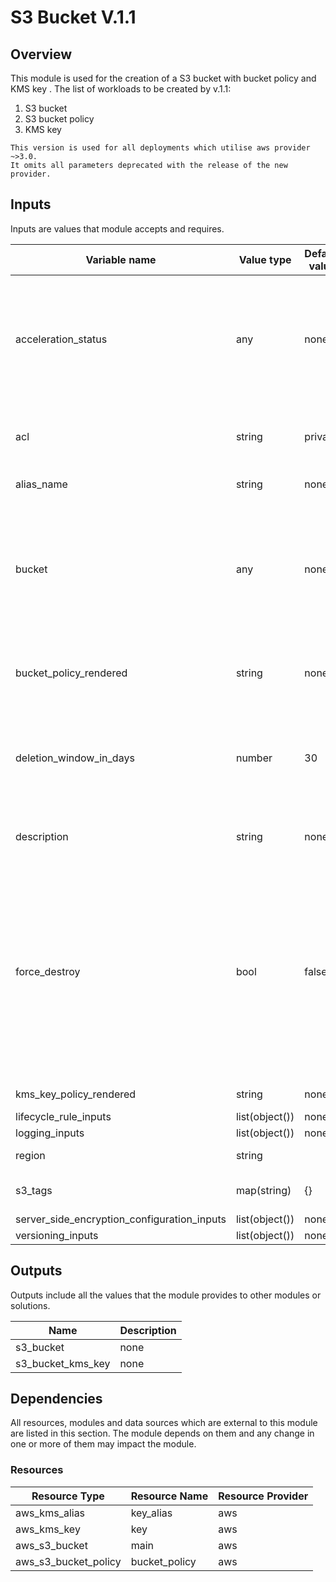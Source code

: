 # S3 Bucket V.1.1
## Overview
This module is used for the creation of a S3 bucket with bucket policy and KMS key .
The list of workloads to be created by v.1.1:

1. S3 bucket
2. S3 bucket policy
3. KMS key

```
This version is used for all deployments which utilise aws provider ~>3.0. 
It omits all parameters deprecated with the release of the new provider.
```

## Inputs
Inputs are values that module accepts and requires.

| Variable name    | Value type       | Default value | Required | Description |
|------------------|------------------|---------------|----------|-------------|
| acceleration_status | any | none | true | (Optional) Sets the accelerate configuration of an existing bucket. Can be Enabled or Suspended. |
| acl | string | private | false | (Optional) The canned ACL to apply. Defaults to 'private'. |
| alias_name | string | none | true | The name of the key alias |
| bucket | any | none | true | (Optional, Forces new resource) The name of the bucket. If omitted, Terraform will assign a random, unique name. |
| bucket_policy_rendered | string | none | true | S3 bucket policy document (json) rendered. |
| deletion_window_in_days | number | 30 | false | The duration in days after which the key is deleted after destruction of the resource |
| description | string | none | true | The description of this KMS key |
| force_destroy | bool | false | false | (Optional, Default:false ) A boolean that indicates all objects should be deleted from the bucket so that the bucket can be destroyed without error. These objects are not recoverable. |
| kms_key_policy_rendered | string | none | true | KMS key policy json |
| lifecycle_rule_inputs | list(object()) | none | true | none |
| logging_inputs | list(object()) | none | true | none |
| region | string |  | false | The name of the key alias |
| s3_tags | map(string) | {} | false | Additional tags for the S3 bucket |
| server_side_encryption_configuration_inputs | list(object()) | none | true | none |
| versioning_inputs | list(object()) | none | true | none |

## Outputs
Outputs include all the values that the module provides to other modules or solutions.

| Name             | Description   |
|------------------|---------------|
| s3_bucket | none |
| s3_bucket_kms_key | none |

## Dependencies
All resources, modules and data sources which are external to this module are listed in this section. The module depends on them and any change in one or more of them may impact the module.


### Resources

| Resource Type    | Resource Name    | Resource Provider |
|------------------|------------------|-------------------|
| aws_kms_alias | key_alias | aws |
| aws_kms_key | key | aws |
| aws_s3_bucket | main | aws |
| aws_s3_bucket_policy | bucket_policy | aws |

